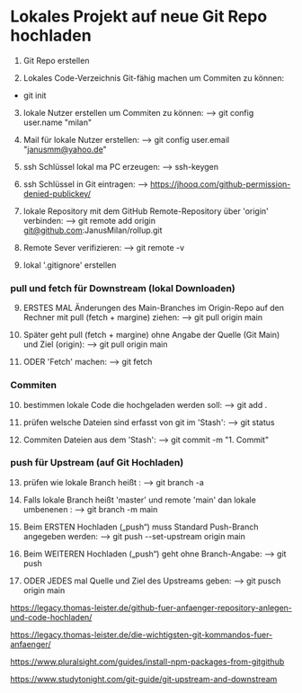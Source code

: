 
# Lokales Projekt auf neue Git Repo hochladen
1. Git Repo erstellen

2. Lokales Code-Verzeichnis Git-fähig machen um Commiten zu können: 
- git init 

3. lokale Nutzer erstellen um Commiten zu können: --> git config user.name "milan"

3. Mail für lokale Nutzer erstellen: --> git config user.email "janusmm@yahoo.de"

4. ssh Schlüssel lokal ma PC erzeugen: --> ssh-keygen

5. ssh Schlüssel in Git eintragen: --> https://jhooq.com/github-permission-denied-publickey/

6. lokale Repository mit dem GitHub Remote-Repository über 'origin' verbinden: --> git remote add origin git@github.com:JanusMilan/rollup.git

7. Remote Sever verifizieren: --> git remote -v 

8. lokal '.gitignore' erstellen

### pull und fetch für Downstream (lokal Downloaden)  
9. ERSTES MAL Änderungen des Main-Branches im Origin-Repo auf den Rechner mit pull (fetch + margine) ziehen: --> git pull origin main

9. Später geht pull (fetch + margine) ohne Angabe der Quelle (Git Main) und Ziel (origin): --> git pull origin main 

9. ODER 'Fetch' machen:  --> git fetch

### Commiten
10. bestimmen lokale Code die hochgeladen werden soll: --> git add .

11. prüfen welsche Dateien sind erfasst von git im 'Stash': --> git status

12. Commiten Dateien aus dem 'Stash': --> git commit -m "1. Commit"


### push für Upstream (auf Git Hochladen) 

13. prüfen wie lokale Branch heißt : --> git branch -a

14. Falls lokale Branch heißt 'master' und remote 'main' dan lokale umbenenen : --> git branch -m main

16. Beim ERSTEN Hochladen („push“) muss Standard Push-Branch angegeben werden: -->  git push --set-upstream origin main

14. Beim WEITEREN Hochladen („push“) geht ohne Branch-Angabe: -->  git push

14. ODER JEDES mal Quelle und Ziel des Upstreams geben: --> git pusch origin main


https://legacy.thomas-leister.de/github-fuer-anfaenger-repository-anlegen-und-code-hochladen/

https://legacy.thomas-leister.de/die-wichtigsten-git-kommandos-fuer-anfaenger/

https://www.pluralsight.com/guides/install-npm-packages-from-gitgithub

https://www.studytonight.com/git-guide/git-upstream-and-downstream
